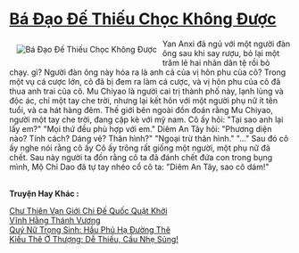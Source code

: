<a href="https://truyenwiki.net/ba-dao-de-thieu-choc-khong-duoc.36189/" title="Bá Đạo Đế Thiếu Chọc Không Được"><h1>Bá Đạo Đế Thiếu Chọc Không Được</h1></a><div style="display:table"><img align="right" style="float: left; padding: 10px;" src="https://truyenwiki.net/a/img/str/src/36189.jpg" alt="Bá Đạo Đế Thiếu Chọc Không Được">Yan Anxi đã ngủ với một người đàn ông sau khi say rượu, bỏ lại một trăm lẻ hai nhân dân tệ rồi bỏ chạy. gì? Người đàn ông này hóa ra là anh cả của vị hôn phu của cô? Trong một vụ cá cược lớn, cô đã bị đem ra làm cá cược, và vị hôn phu của cô đã thua anh trai của cô. Mu Chiyao là người cai trị thành phố này, lạnh lùng và độc ác, chỉ một tay che trời, nhưng lại kết hôn với một người phụ nữ ít tên tuổi, và ca hát hàng đêm. Thế giới bên ngoài đồn đoán rằng Mu Chiyao, người một tay che trời, đang cặp kè với mỹ nam. Cô ấy hỏi: "Tại sao anh lại lấy em?" "Mọi thứ đều phù hợp với em." Diêm An Tây hỏi: "Phương diện nào? Tính cách? Dáng vẻ? Thân hình?" "Ngoại trừ thân hình." "..." Sau đó cô ấy nghe nói rằng cô ấy Cô ấy trông rất giống một người, một phụ nữ đã chết. Sau này người ta đồn rằng cô ta đã đánh chết đứa con trong bụng mình, Mộ Chỉ Dao đã tự tay nhéo cổ cô ta: "Diêm An Tây, sao cô dám!"</div><p><br><b>Truyện Hay Khác :</b></p><a href="https://truyenwiki.net/chu-thien-van-gioi-chi-de-quoc-quat-khoi.36477/" alt="Chư Thiên Vạn Giới Chi Đế Quốc Quật Khởi">Chư Thiên Vạn Giới Chi Đế Quốc Quật Khởi</a><br/><a href="https://sangtacviet.wordpress.com/2020/10/22/vinh-hang-thanh-vuong/" alt="Vĩnh Hằng Thánh Vương">Vĩnh Hằng Thánh Vương</a><br/><a href="https://github.com/nownovels/wikidich/tree/master/truyenhay/35641" alt="Quý Nữ Trọng Sinh: Hầu Phủ Hạ Đường Thê">Quý Nữ Trọng Sinh: Hầu Phủ Hạ Đường Thê</a><br/><a href="https://sangtacviet.wordpress.com/2020/10/22/kieu-the-o-thuong-de-thieu-cau-nhe-sung/" alt="Kiều Thê Ở Thượng: Dễ Thiếu, Cầu Nhẹ Sủng!">Kiều Thê Ở Thượng: Dễ Thiếu, Cầu Nhẹ Sủng!</a><br/>